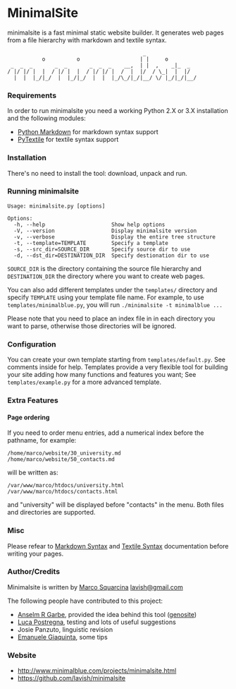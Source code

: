MinimalSite
===========

minimalsite is a fast minimal static website builder. It generates web pages
from a file hierarchy with markdown and textile syntax.

                                               _                
               o          o                   | |     o         
     _  _  _       _  _       _  _  _    __,  | |  ,    _|_  _  
    / |/ |/ |  |  / |/ |  |  / |/ |/ |  /  |  |/  / \_|  |  |/  
      |  |  |_/|_/  |  |_/|_/  |  |  |_/\_/|_/|__/ \/ |_/|_/|__/



### Requirements

In order to run minimalsite you need a working Python 2.X or 3.X installation
and the following modules:

* [Python Markdown][] for markdown syntax support
* [PyTextile][] for textile syntax support


### Installation

There's no need to install the tool: download, unpack and run.


### Running minimalsite

    Usage: minimalsite.py [options]

    Options:
      -h, --help                     Show help options
      -V, --version                  Display minimalsite version
      -v, --verbose                  Display the entire tree structure
      -t, --template=TEMPLATE        Specify a template
      -s, --src_dir=SOURCE_DIR       Specify source dir to use
      -d, --dst_dir=DESTINATION_DIR  Specify destionation dir to use

`SOURCE_DIR` is the directory containing the source file hierarchy and
`DESTINATION_DIR` the directory where you want to create web pages.

You can also add different templates under the `templates/` directory and
specify `TEMPLATE` using your template file name. For example, to use
`templates/minimalblue.py`, you will run `./minimalsite -t minimalblue ...`

Please note that you need to place an index file in in each directory you want
to parse, otherwise those directories will be ignored.


### Configuration

You can create your own template starting from `templates/default.py`. See
comments inside for help. Templates provide a very flexible tool for building
your site adding how many functions and features you want; See
`templates/example.py` for a more advanced template.


### Extra Features

#### Page ordering

If you need to order menu entries, add a numerical index before the pathname,
for example:

	/home/marco/website/30_university.md
	/home/marco/website/50_contacts.md

will be written as:

	/var/www/marco/htdocs/university.html
	/var/www/marco/htdocs/contacts.html

and "university" will be displayed before "contacts" in the menu. Both files and
directories are supported.


### Misc

Please refear to [Markdown Syntax][] and [Textile Syntax][] documentation before writing your pages.


### Author/Credits

Minimalsite is written by [Marco Squarcina][] <lavish@gmail.com>

The following people have contributed to this project:

* [Anselm R Garbe][], provided the idea behind this tool ([genosite][])
* [Luca Postregna][], testing and lots of useful suggestions
* Josie Panzuto, linguistic revision
* [Emanuele Giaquinta][], some tips


### Website

* http://www.minimalblue.com/projects/minimalsite.html
* https://github.com/lavish/minimalsite


[Python Markdown]:    http://www.freewisdom.org/projects/python-markdown
[PyTextile]:          http://loopcore.com/python-textile/
[Markdown Syntax]:    http://daringfireball.net/projects/markdown/syntax
[Textile Syntax]:     http://en.wikipedia.org/wiki/Textile_(markup_language)
[Marco Squarcina]:    http://www.minimalblue.com/
[Anselm R Garbe]:     http://garbe.us/
[genosite]:           http://hg.suckless.org/genosite/
[Luca Postregna]:     http://luca.postregna.name/
[Emanuele Giaquinta]: http://tomaw.net/~exg/
